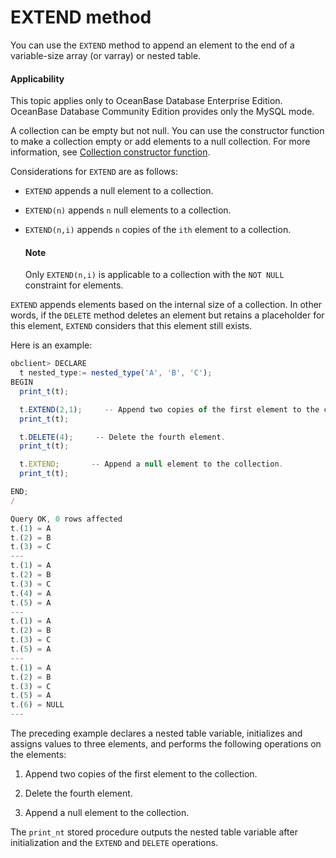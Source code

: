 EXTEND method
==============================

You can use the `EXTEND` method to append an element to the end of a variable-size array (or varray) or nested table.

  <main id="notice" >
    <h4>Applicability</h4>
    <p>This topic applies only to OceanBase Database Enterprise Edition. OceanBase Database Community Edition provides only the MySQL mode. </p>
  </main>

A collection can be empty but not null. You can use the constructor function to make a collection empty or add elements to a null collection. For more information, see [Collection constructor function](../600.collection-constructor-oracle.md).

Considerations for `EXTEND` are as follows:

* `EXTEND` appends a null element to a collection.

* `EXTEND(n)` appends `n` null elements to a collection.



* `EXTEND(n,i)` appends `n` copies of the `ith` element to a collection.





  <main id="notice" type='explain'>
    <h4>Note</h4>
    <p>Only <code>EXTEND(n,i)</code> is applicable to a collection with the <code>NOT NULL</code> constraint for elements. </p>
  </main>

`EXTEND` appends elements based on the internal size of a collection. In other words, if the `DELETE` method deletes an element but retains a placeholder for this element, `EXTEND` considers that this element still exists.

Here is an example:

```javascript
obclient> DECLARE
  t nested_type:= nested_type('A', 'B', 'C');
BEGIN
  print_t(t);

  t.EXTEND(2,1);     -- Append two copies of the first element to the collection.
  print_t(t);

  t.DELETE(4);     -- Delete the fourth element.
  print_t(t);

  t.EXTEND;       -- Append a null element to the collection.
  print_t(t);

END;
/

Query OK, 0 rows affected
t.(1) = A
t.(2) = B
t.(3) = C
---
t.(1) = A
t.(2) = B
t.(3) = C
t.(4) = A
t.(5) = A
---
t.(1) = A
t.(2) = B
t.(3) = C
t.(5) = A
---
t.(1) = A
t.(2) = B
t.(3) = C
t.(5) = A
t.(6) = NULL
---
```



The preceding example declares a nested table variable, initializes and assigns values to three elements, and performs the following operations on the elements:

1. Append two copies of the first element to the collection.



2. Delete the fourth element.



3. Append a null element to the collection.






The `print_nt` stored procedure outputs the nested table variable after initialization and the `EXTEND` and `DELETE` operations.
